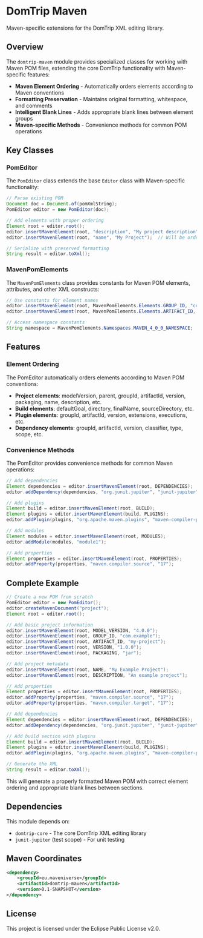 # DomTrip Maven

Maven-specific extensions for the DomTrip XML editing library.

## Overview

The `domtrip-maven` module provides specialized classes for working with Maven POM files, extending the core DomTrip functionality with Maven-specific features:

- **Maven Element Ordering** - Automatically orders elements according to Maven conventions
- **Formatting Preservation** - Maintains original formatting, whitespace, and comments
- **Intelligent Blank Lines** - Adds appropriate blank lines between element groups
- **Maven-specific Methods** - Convenience methods for common POM operations

## Key Classes

### PomEditor

The `PomEditor` class extends the base `Editor` class with Maven-specific functionality:

```java
// Parse existing POM
Document doc = Document.of(pomXmlString);
PomEditor editor = new PomEditor(doc);

// Add elements with proper ordering
Element root = editor.root();
editor.insertMavenElement(root, "description", "My project description");
editor.insertMavenElement(root, "name", "My Project");  // Will be ordered before description

// Serialize with preserved formatting
String result = editor.toXml();
```

### MavenPomElements

The `MavenPomElements` class provides constants for Maven POM elements, attributes, and other XML constructs:

```java
// Use constants for element names
editor.insertMavenElement(root, MavenPomElements.Elements.GROUP_ID, "com.example");
editor.insertMavenElement(root, MavenPomElements.Elements.ARTIFACT_ID, "my-project");

// Access namespace constants
String namespace = MavenPomElements.Namespaces.MAVEN_4_0_0_NAMESPACE;
```

## Features

### Element Ordering

The PomEditor automatically orders elements according to Maven POM conventions:

- **Project elements**: modelVersion, parent, groupId, artifactId, version, packaging, name, description, etc.
- **Build elements**: defaultGoal, directory, finalName, sourceDirectory, etc.
- **Plugin elements**: groupId, artifactId, version, extensions, executions, etc.
- **Dependency elements**: groupId, artifactId, version, classifier, type, scope, etc.

### Convenience Methods

The PomEditor provides convenience methods for common Maven operations:

```java
// Add dependencies
Element dependencies = editor.insertMavenElement(root, DEPENDENCIES);
editor.addDependency(dependencies, "org.junit.jupiter", "junit-jupiter", "5.9.2");

// Add plugins
Element build = editor.insertMavenElement(root, BUILD);
Element plugins = editor.insertMavenElement(build, PLUGINS);
editor.addPlugin(plugins, "org.apache.maven.plugins", "maven-compiler-plugin", "3.11.0");

// Add modules
Element modules = editor.insertMavenElement(root, MODULES);
editor.addModule(modules, "module1");

// Add properties
Element properties = editor.insertMavenElement(root, PROPERTIES);
editor.addProperty(properties, "maven.compiler.source", "17");
```

## Complete Example

```java
// Create a new POM from scratch
PomEditor editor = new PomEditor();
editor.createMavenDocument("project");
Element root = editor.root();

// Add basic project information
editor.insertMavenElement(root, MODEL_VERSION, "4.0.0");
editor.insertMavenElement(root, GROUP_ID, "com.example");
editor.insertMavenElement(root, ARTIFACT_ID, "my-project");
editor.insertMavenElement(root, VERSION, "1.0.0");
editor.insertMavenElement(root, PACKAGING, "jar");

// Add project metadata
editor.insertMavenElement(root, NAME, "My Example Project");
editor.insertMavenElement(root, DESCRIPTION, "An example project");

// Add properties
Element properties = editor.insertMavenElement(root, PROPERTIES);
editor.addProperty(properties, "maven.compiler.source", "17");
editor.addProperty(properties, "maven.compiler.target", "17");

// Add dependencies
Element dependencies = editor.insertMavenElement(root, DEPENDENCIES);
editor.addDependency(dependencies, "org.junit.jupiter", "junit-jupiter", "5.9.2");

// Add build section with plugins
Element build = editor.insertMavenElement(root, BUILD);
Element plugins = editor.insertMavenElement(build, PLUGINS);
editor.addPlugin(plugins, "org.apache.maven.plugins", "maven-compiler-plugin", "3.11.0");

// Generate the XML
String result = editor.toXml();
```

This will generate a properly formatted Maven POM with correct element ordering and appropriate blank lines between sections.

## Dependencies

This module depends on:
- `domtrip-core` - The core DomTrip XML editing library
- `junit-jupiter` (test scope) - For unit testing

## Maven Coordinates

```xml
<dependency>
    <groupId>eu.maveniverse</groupId>
    <artifactId>domtrip-maven</artifactId>
    <version>0.1-SNAPSHOT</version>
</dependency>
```

## License

This project is licensed under the Eclipse Public License v2.0.
